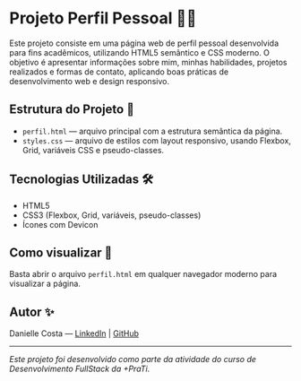 # Projeto Perfil Pessoal 👩‍💻

Este projeto consiste em uma página web de perfil pessoal desenvolvida para fins acadêmicos, utilizando HTML5 semântico e CSS moderno. O objetivo é apresentar informações sobre mim, minhas habilidades, projetos realizados e formas de contato, aplicando boas práticas de desenvolvimento web e design responsivo.

## Estrutura do Projeto 📁

- `perfil.html` — arquivo principal com a estrutura semântica da página.
- `styles.css` — arquivo de estilos com layout responsivo, usando Flexbox, Grid, variáveis CSS e pseudo-classes.

## Tecnologias Utilizadas 🛠️

- HTML5
- CSS3 (Flexbox, Grid, variáveis, pseudo-classes)
- Ícones com Devicon

## Como visualizar 👀

Basta abrir o arquivo `perfil.html` em qualquer navegador moderno para visualizar a página.

## Autor ✨

Danielle Costa — [LinkedIn](https://www.linkedin.com/in/daniellecostadev/) | [GitHub](https://github.com/damacosta)

---

*Este projeto foi desenvolvido como parte da atividade do curso de Desenvolvimento FullStack da +PraTi.*
